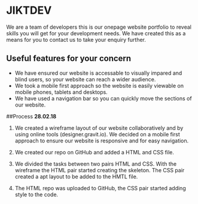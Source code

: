 # JIKTDEV
We are a team of developers this is our onepage website portfolio to reveal skills you will get for your development needs. We have created this as a means for you to contact us to take your enquiry further.

## Useful features for your concern
- We have ensured our website is accessable to visually impared and blind users, so your website can reach a wider audience.
- We took a mobile first approach so the website is easily viewable on mobile phones, tablets and desktops.
-  We have used a navigation bar so you can quickly move the sections of our website.

##Process
****28.02.18****

1. We created a wireframe layout of our website collaboratively and by using online tools (designer.gravit.io). We decided on a mobile first approach to ensure our website is responsive and for easy navigation.

2. We created our repo on GitHub and added a HTML and CSS file.

3. We divided the tasks between two pairs HTML and CSS. With the wireframe the HTML pair started creating the skeleton. The CSS pair created a apt layout to be added to the HMTL file.

4. The HTML repo was uploaded to GitHub, the CSS pair started adding style to the code.
